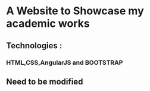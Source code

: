 # A Website to Showcase my academic works 


## Technologies : <br>
   ### HTML,CSS,AngularJS and BOOTSTRAP
   
## Need to be modified 
